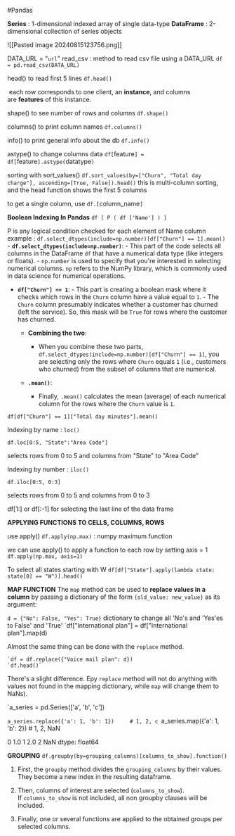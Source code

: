 #Pandas 

**Series** : 1-dimensional indexed array of single data-type
**DataFrame** : 2-dimensional collection of series objects

![[Pasted image 20240815123756.png]]

DATA_URL = "`url`"
read_csv : method to read csv file using a DATA_URL
	`df = pd.read_csv(DATA_URL)`

head() to read first 5 lines
	`df.head()`

 each row corresponds to one client, an **instance**, and columns are **features** of this instance.

shape() to see number of rows and columns
	`df.shape()`

columns() to print column names
	`df.columns()`

info() to print general info about the db
	`df.info()`

astype() to change columns data 
	`df[`feature`] = df[`feature`].astype(`datatype`)`

sorting with sort_values()
	`df.sort_values(by=["Churn", "Total day charge"], ascending=[True, False]).head()`
	this is multi-column sorting, and the head function shows the first 5 columns

to get a single column, use `df.[`column_name`]`

**Boolean Indexing In Pandas**
`df [ P ( df ['Name'] ) ]` 

P is any logical condition checked for each element of Name column
	example : `df.select_dtypes(include=np.number)[df["Churn"] == 1].mean()`	
	- **`df.select_dtypes(include=np.number)`**:
    - This part of the code selects all columns in the DataFrame `df` that have a numerical data type (like integers or floats).
	    - `np.number` is used to specify that you're interested in selecting numerical columns. `np` refers to the NumPy library, which is commonly used in data science for numerical operations.
	
- **`df["Churn"] == 1`**:
        - This part is creating a boolean mask where it checks which rows in the `Churn` column have a value equal to `1`.
	    - The `Churn` column presumably indicates whether a customer has churned (left the service). So, this mask will be `True` for rows where the customer has churned.
	
	- **Combining the two**:
        - When you combine these two parts, `df.select_dtypes(include=np.number)[df["Churn"] == 1]`, you are selecting only the rows where `Churn` equals `1` (i.e., customers who churned) from the subset of columns that are numerical.
	
	- **`.mean()`**:
        - Finally, `.mean()` calculates the mean (average) of each numerical column for the rows where the `Churn` value is `1`.


`df[df["Churn"] == 1]["Total day minutes"].mean()`

Indexing by name : 
	`loc()` 

	df.loc[0:5, "State":"Area Code"]
selects rows from 0 to 5 and columns from "State" to "Area Code"

Indexing by number :
	`iloc()`

	df.iloc[0:5, 0:3]
selects rows from 0 to 5 and columns from 0 to 3


df[1:] or df[:-1] for selecting the last line of the data frame

**APPLYING FUNCTIONS TO CELLS, COLUMNS, ROWS**

use apply()
	`df.apply(np.max)` : numpy maximum function

we can use apply() to apply a function to each row by setting axis = 1
	`df.apply(np.max, axis=1)`

To select all states starting with W
	`df[df["State"].apply(lambda state: state[0] == "W")].head()`

**MAP FUNCTION**
The `map` method can be used to **replace values in a column** by passing a dictionary of the form `{old_value: new_value}` as its argument:

`d = {"No": False, "Yes": True}` dictionary to change all 'No's and 'Yes'es to False' and 'True'
`df["International plan"] = df["International plan"].map(d)

Almost the same thing can be done with the `replace` method.

	`df = df.replace({"Voice mail plan": d})
	`df.head()`

There's a slight difference. Еру `replace` method will not do anything with values not found in the mapping dictionary, while `map` will change them to NaNs).

`a_series = pd.Series(['a', 'b', 'c'])

`a_series.replace({'a': 1, 'b': 1})     # 1, 2, c
`a_series.map({'a': 1, 'b': 2})     # 1, 2, NaN

0    1.0
1    2.0
2    NaN
dtype: float64

**GROUPING**
`df.groupby(by=grouping_columns)[columns_to_show].function()`
1. First, the `groupby` method divides the `grouping_columns` by their values. They become a new index in the resulting dataframe.
    
2. Then, columns of interest are selected (`columns_to_show`). If `columns_to_show` is not included, all non groupby clauses will be included.
    
3. Finally, one or several functions are applied to the obtained groups per selected columns.


